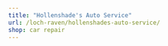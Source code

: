 ```yaml
---
title: "Hollenshade's Auto Service"
url: /loch-raven/hollenshades-auto-service/
shop: car repair
---
```

